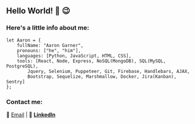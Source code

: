 ## Hello World! 👋  :wink:

### Here's a little info about me:
```
let Aaron = {
    fullName: "Aaron Garner",
    pronouns: ["he", "him"],
    languages: [Python, JavaScript, HTML, CSS],
    tools: [React, Node, Express, NoSQL(MongoDB), SQL(MySQL, PostgreSQL), 
        Jquery, Selenium, Puppeteer, Git, Firebase, Handlebars, AJAX, 
        Bootstrap, Sequelize, Marshmallow, Docker, Jira(Kanban), Sentry]
};
```
### Contact me:

:e-mail: [Email](mailto:aaron.garner.1982@gmail.com "Aaron Garner's Email")  |  :link: [**LinkedIn**](https://www.linkedin.com/in/aaron-garner-53066346/ "Aaron Garner's LinedIn")
